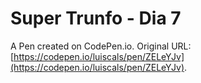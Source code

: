 # Super Trunfo - Dia 7

A Pen created on CodePen.io. Original URL: [https://codepen.io/luiscals/pen/ZELeYJv](https://codepen.io/luiscals/pen/ZELeYJv).


